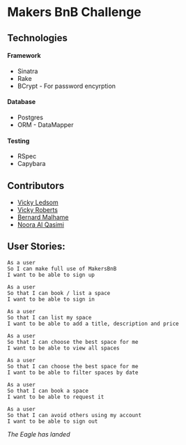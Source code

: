# Makers BnB Challenge

## Technologies

#### Framework

- Sinatra
- Rake
- BCrypt - For password encyrption

#### Database

- Postgres
- ORM - DataMapper

#### Testing

- RSpec
- Capybara

## Contributors

- [Vicky Ledsom](https://github.com/ledleds)
- [Vicky Roberts](https://github.com/tvfb85)
- [Bernard Malhame](https://github.com/bermalh)
- [Noora Al Qasimi](https://github.com/Noora-q)

## User Stories:

```
As a user
So I can make full use of MakersBnB
I want to be able to sign up
```
```
As a user
So that I can book / list a space
I want to be able to sign in
```
```
As a user
So that I can list my space
I want to be able to add a title, description and price
```
```
As a user
So that I can choose the best space for me
I want to be able to view all spaces
```
```
As a user
So that I can choose the best space for me
I want to be able to filter spaces by date
```
```
As a user
So that I can book a space
I want to be able to request it
```
```
As a user
So that I can avoid others using my account
I want to be able to sign out
```

*The Eagle has landed*
